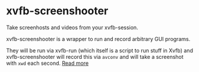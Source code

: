 # xvfb-screenshooter

Take screenhosts and videos from your xvfb-session.

xvfb-screenshooter is a wrapper to run and record arbitrary GUI programs.

They will be run via  xvfb-run (which itself is a script to run stuff in Xvfb) and
xvfb-screenshooter will record this via `avconv` and will take a screenshot with
`xwd` each second. [Read more](https://inktrap.org/xvfb-screenshooter.html)

